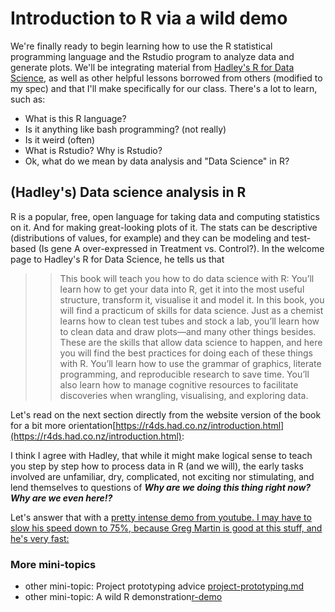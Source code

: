 # Introduction to R via a wild demo

We're finally ready to begin learning how to use the R statistical programming language and the Rstudio program to analyze data and generate plots. We'll be integrating material from [Hadley's R for Data Science](https://r4ds.had.co.nz), as well as other helpful lessons borrowed from others (modified to my spec) and that I'll make specifically for our class. There's a lot to learn, such as:

* What is this R language?
* Is it anything like bash programming? (not really)
* Is it weird (often)
* What is Rstudio? Why is Rstudio?
* Ok, what do we mean by data analysis and "Data Science" in R?

## (Hadley's) Data science analysis in R

R is a popular, free, open language for taking data and computing statistics on it. And for making great-looking plots of it. The stats can be descriptive (distributions of values, for example) and they can be modeling and test-based (Is gene A over-expressed in Treatment vs. Control?). In the welcome page to Hadley's R for Data Science, he tells us that

>>This book will teach you how to do data science with R: You’ll learn how to get your data into R, get it into the most useful structure, transform it, visualise it and model it. In this book, you will find a practicum of skills for data science. Just as a chemist learns how to clean test tubes and stock a lab, you’ll learn how to clean data and draw plots—and many other things besides. These are the skills that allow data science to happen, and here you will find the best practices for doing each of these things with R. You’ll learn how to use the grammar of graphics, literate programming, and reproducible research to save time. You’ll also learn how to manage cognitive resources to facilitate discoveries when wrangling, visualising, and exploring data.

Let's read on the next section directly from the website version of the book for a bit more orientation[https://r4ds.had.co.nz/introduction.html](https://r4ds.had.co.nz/introduction.html):

I think I agree with Hadley, that while it might make logical sense to teach you step by step how to process data in R (and we will), the early tasks involved are unfamiliar, dry, complicated, not exciting nor stimulating, and lend themselves to questions of **_Why are we doing this thing right now? Why are we even here!?_**

Let's answer that with a [pretty intense demo from youtube. I may have to slow his speed down to 75%, because Greg Martin is good at this stuff, and he's very fast: ](https://youtu.be/ANMuuq502rE)


### More mini-topics
* other mini-topic: Project prototyping advice [project-prototyping.md](https://github.com/rltillett/bch-709/blob/master/project-prototyping.md)
* other mini-topic: A wild R demonstration[r-demo](https://github.com/rltillett/bch-709/blob/master/r-demo.md)
